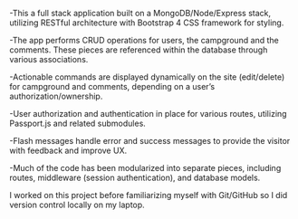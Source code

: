 -This a full stack application built on a MongoDB/Node/Express stack, utilizing RESTful architecture with Bootstrap 4 CSS framework for styling.

-The app performs CRUD operations for users, the campground and the comments. These pieces are referenced within the database through various associations.

-Actionable commands are displayed dynamically on the site (edit/delete) for campground and comments, depending on a user’s authorization/ownership.

-User authorization and authentication in place for various routes, utilizing Passport.js and related submodules.

-Flash messages handle error and success messages to provide the visitor with feedback and improve UX.

-Much of the code has been modularized into separate pieces, including routes, middleware (session authentication), and database models.

I worked on this project before familiarizing myself with Git/GitHub so I did version control locally on my laptop.
